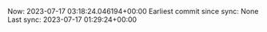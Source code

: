 Now: 2023-07-17 03:18:24.046194+00:00 Earliest commit since sync: None Last sync: 2023-07-17 01:29:24+00:00
